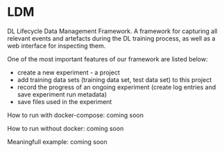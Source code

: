 # LDM
DL Lifecycle Data Management Framework.
A framework for capturing all relevant events and artefacts during the DL training process, 
as well as a web interface for inspecting them.

One of the most important features of our framework are listed below:
 - create a new experiment - a project
 - add training data sets (training data set, test data set) to this project
 - record the progress of an ongoing experiment (create log entries and save experiment run metadata)
 - save files used in the experiment
 
 How to run with docker-compose:
 coming soon
 
 How to run without docker:
 coming soon
 
 Meaningfull example:
 coming soon